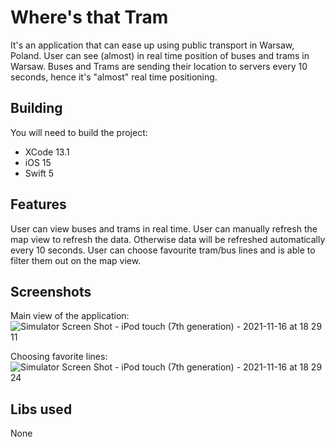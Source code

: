 # Where's that Tram
It's an application that can ease up using public transport in Warsaw, Poland.
User can see (almost) in real time position of buses and trams in Warsaw.
Buses and Trams are sending their location to servers every 10 seconds, hence it's "almost" real time positioning.

## Building
You will need to build the project:
- XCode 13.1
- iOS 15
- Swift 5

## Features
User can view buses and trams in real time.
User can manually refresh the map view to refresh the data. Otherwise data will be refreshed automatically every 10 seconds.
User can choose favourite tram/bus lines and is able to filter them out on the map view.

## Screenshots
Main view of the application:
![Simulator Screen Shot - iPod touch (7th generation) - 2021-11-16 at 18 29 11](https://user-images.githubusercontent.com/18012378/142035818-6c548451-5dc3-4d59-bc8c-d56803262a32.png)

Choosing favorite lines:
![Simulator Screen Shot - iPod touch (7th generation) - 2021-11-16 at 18 29 24](https://user-images.githubusercontent.com/18012378/142035911-507810d8-c10b-44c2-94bf-dea927a1ea8b.png)


## Libs used
None
